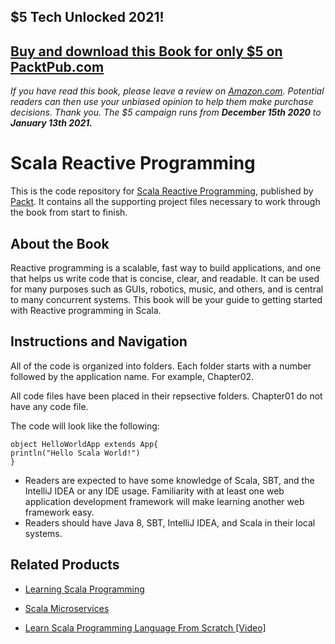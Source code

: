 ## $5 Tech Unlocked 2021!
[Buy and download this Book for only $5 on PacktPub.com](https://www.packtpub.com/product/scala-reactive-programming/9781787288645)
-----
*If you have read this book, please leave a review on [Amazon.com](https://www.amazon.com/gp/product/1787288641).     Potential readers can then use your unbiased opinion to help them make purchase decisions. Thank you. The $5 campaign         runs from __December 15th 2020__ to __January 13th 2021.__*

# Scala Reactive Programming
This is the code repository for [Scala Reactive Programming](https://www.packtpub.com/application-development/scala-reactive-programming?utm_source=github&utm_medium=repository&utm_campaign=9781787288645), published by [Packt](https://www.packtpub.com/?utm_source=github). It contains all the supporting project files necessary to work through the book from start to finish.
## About the Book
Reactive programming is a scalable, fast way to build applications, and one that helps us write code that is concise, clear, and readable. It can be used for many purposes such as GUIs, robotics, music, and others, and is central to many concurrent systems. This book will be your guide to getting started with Reactive programming in Scala.
## Instructions and Navigation
All of the code is organized into folders. Each folder starts with a number followed by the application name. For example, Chapter02.

All code files have been placed in their repsective folders. Chapter01 do not have any code file.

The code will look like the following:
```
object HelloWorldApp extends App{
println("Hello Scala World!")
}
```

* Readers are expected to have some knowledge of Scala, SBT, and the IntelliJ
IDEA or any IDE usage. Familiarity with at least one web application
development framework will make learning another web framework easy.
* Readers should have Java 8, SBT, IntelliJ IDEA, and Scala in their local systems.

## Related Products
* [Learning Scala Programming](https://www.packtpub.com/application-development/learning-scala-programming?utm_source=github&utm_medium=repository&utm_campaign=9781788392822)

* [Scala Microservices](https://www.packtpub.com/application-development/scala-microservices?utm_source=github&utm_medium=repository&utm_campaign=9781786469342)

* [Learn Scala Programming Language From Scratch [Video]](https://www.packtpub.com/application-development/learn-scala-programming-language-scratch-video?utm_source=github&utm_medium=repository&utm_campaign=9781787126299)
